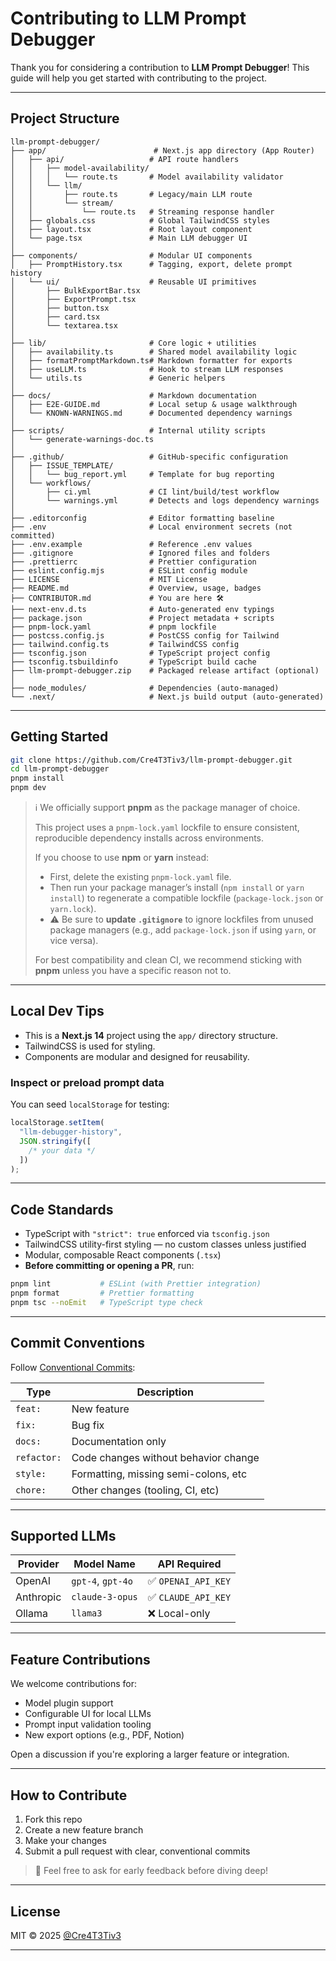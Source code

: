 # Contributing to LLM Prompt Debugger

Thank you for considering a contribution to **LLM Prompt Debugger**! This guide will help you get started with contributing to the project.

---

## Project Structure

```
llm-prompt-debugger/
├── app/                        # Next.js app directory (App Router)
│   ├── api/                   # API route handlers
│   │   ├── model-availability/
│   │   │   └── route.ts       # Model availability validator
│   │   └── llm/
│   │       ├── route.ts       # Legacy/main LLM route
│   │       └── stream/
│   │           └── route.ts   # Streaming response handler
│   ├── globals.css            # Global TailwindCSS styles
│   ├── layout.tsx             # Root layout component
│   └── page.tsx               # Main LLM debugger UI
│
├── components/                # Modular UI components
│   ├── PromptHistory.tsx      # Tagging, export, delete prompt history
│   └── ui/                    # Reusable UI primitives
│       ├── BulkExportBar.tsx
│       ├── ExportPrompt.tsx
│       ├── button.tsx
│       ├── card.tsx
│       └── textarea.tsx
│
├── lib/                       # Core logic + utilities
│   ├── availability.ts        # Shared model availability logic
│   ├── formatPromptMarkdown.ts# Markdown formatter for exports
│   ├── useLLM.ts              # Hook to stream LLM responses
│   └── utils.ts               # Generic helpers
│
├── docs/                      # Markdown documentation
│   ├── E2E-GUIDE.md           # Local setup & usage walkthrough
│   └── KNOWN-WARNINGS.md      # Documented dependency warnings
│
├── scripts/                   # Internal utility scripts
│   └── generate-warnings-doc.ts
│
├── .github/                   # GitHub-specific configuration
│   ├── ISSUE_TEMPLATE/
│   │   └── bug_report.yml     # Template for bug reporting
│   └── workflows/
│       ├── ci.yml             # CI lint/build/test workflow
│       └── warnings.yml       # Detects and logs dependency warnings
│
├── .editorconfig              # Editor formatting baseline
├── .env                       # Local environment secrets (not committed)
├── .env.example               # Reference .env values
├── .gitignore                 # Ignored files and folders
├── .prettierrc                # Prettier configuration
├── eslint.config.mjs          # ESLint config module
├── LICENSE                    # MIT License
├── README.md                  # Overview, usage, badges
├── CONTRIBUTOR.md             # You are here 🛠️
├── next-env.d.ts              # Auto-generated env typings
├── package.json               # Project metadata + scripts
├── pnpm-lock.yaml             # pnpm lockfile
├── postcss.config.js          # PostCSS config for Tailwind
├── tailwind.config.ts         # TailwindCSS config
├── tsconfig.json              # TypeScript project config
├── tsconfig.tsbuildinfo       # TypeScript build cache
├── llm-prompt-debugger.zip    # Packaged release artifact (optional)
│
├── node_modules/              # Dependencies (auto-managed)
└── .next/                     # Next.js build output (auto-generated)
```

---

## Getting Started

```bash
git clone https://github.com/Cre4T3Tiv3/llm-prompt-debugger.git
cd llm-prompt-debugger
pnpm install
pnpm dev
```

> ℹ️ We officially support **pnpm** as the package manager of choice.
>
> This project uses a `pnpm-lock.yaml` lockfile to ensure consistent, reproducible dependency installs across environments.
>
> If you choose to use **npm** or **yarn** instead:
>
> - First, delete the existing `pnpm-lock.yaml` file.
> - Then run your package manager’s install (`npm install` or `yarn install`) to regenerate a compatible lockfile (`package-lock.json` or `yarn.lock`).
> - ⚠️ Be sure to **update `.gitignore`** to ignore lockfiles from unused package managers (e.g., add `package-lock.json` if using `yarn`, or vice versa).
>
> For best compatibility and clean CI, we recommend sticking with **pnpm** unless you have a specific reason not to.

---

## Local Dev Tips

- This is a **Next.js 14** project using the `app/` directory structure.
- TailwindCSS is used for styling.
- Components are modular and designed for reusability.

### Inspect or preload prompt data

You can seed `localStorage` for testing:

```js
localStorage.setItem(
  "llm-debugger-history",
  JSON.stringify([
    /* your data */
  ])
);
```

---

## Code Standards

- TypeScript with `"strict": true` enforced via `tsconfig.json`
- TailwindCSS utility-first styling — no custom classes unless justified
- Modular, composable React components (`.tsx`)
- **Before committing or opening a PR**, run:

```bash
pnpm lint           # ESLint (with Prettier integration)
pnpm format         # Prettier formatting
pnpm tsc --noEmit   # TypeScript type check
```

---

## Commit Conventions

Follow [Conventional Commits](https://www.conventionalcommits.org/en/v1.0.0/):

| Type        | Description                          |
| ----------- | ------------------------------------ |
| `feat:`     | New feature                          |
| `fix:`      | Bug fix                              |
| `docs:`     | Documentation only                   |
| `refactor:` | Code changes without behavior change |
| `style:`    | Formatting, missing semi-colons, etc |
| `chore:`    | Other changes (tooling, CI, etc)     |

---

## Supported LLMs

| Provider  | Model Name        | API Required        |
| --------- | ----------------- | ------------------- |
| OpenAI    | `gpt-4`, `gpt-4o` | ✅ `OPENAI_API_KEY` |
| Anthropic | `claude-3-opus`   | ✅ `CLAUDE_API_KEY` |
| Ollama    | `llama3`          | ❌ Local-only       |

---

## Feature Contributions

We welcome contributions for:

- Model plugin support
- Configurable UI for local LLMs
- Prompt input validation tooling
- New export options (e.g., PDF, Notion)

Open a discussion if you're exploring a larger feature or integration.

---

## How to Contribute

1. Fork this repo
2. Create a new feature branch
3. Make your changes
4. Submit a pull request with clear, conventional commits

> 💬 Feel free to ask for early feedback before diving deep!

---

## License

MIT © 2025 [@Cre4T3Tiv3](https://github.com/Cre4T3Tiv3)

---
